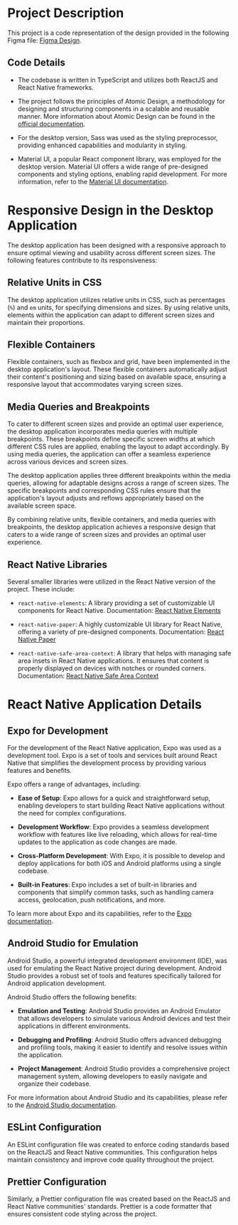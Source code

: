 # Project Description

This project is a code representation of the design provided in the following Figma file: [Figma Design]([link-to-figma-file](https://www.figma.com/file/lLiQIC8pJOOICR5RWDktOz/ITFOLKS-Devlopment?type=design&node-id=0-1)).

## Code Details

- The codebase is written in TypeScript and utilizes both ReactJS and React Native frameworks.

- The project follows the principles of Atomic Design, a methodology for designing and structuring components in a scalable and reusable manner. More information about Atomic Design can be found in the [official documentation](link-to-atomic-design-docs).

- For the desktop version, Sass was used as the styling preprocessor, providing enhanced capabilities and modularity in styling.

- Material UI, a popular React component library, was employed for the desktop version. Material UI offers a wide range of pre-designed components and styling options, enabling rapid development. For more information, refer to the [Material UI documentation](link-to-material-ui-docs).

# Responsive Design in the Desktop Application

The desktop application has been designed with a responsive approach to ensure optimal viewing and usability across different screen sizes. The following features contribute to its responsiveness:

## Relative Units in CSS

The desktop application utilizes relative units in CSS, such as percentages (`%`) and `em` units, for specifying dimensions and sizes. By using relative units, elements within the application can adapt to different screen sizes and maintain their proportions.

## Flexible Containers

Flexible containers, such as flexbox and grid, have been implemented in the desktop application's layout. These flexible containers automatically adjust their content's positioning and sizing based on available space, ensuring a responsive layout that accommodates varying screen sizes.

## Media Queries and Breakpoints

To cater to different screen sizes and provide an optimal user experience, the desktop application incorporates media queries with multiple breakpoints. These breakpoints define specific screen widths at which different CSS rules are applied, enabling the layout to adapt accordingly. By using media queries, the application can offer a seamless experience across various devices and screen sizes.

The desktop application applies three different breakpoints within the media queries, allowing for adaptable designs across a range of screen sizes. The specific breakpoints and corresponding CSS rules ensure that the application's layout adjusts and reflows appropriately based on the available screen space.

By combining relative units, flexible containers, and media queries with breakpoints, the desktop application achieves a responsive design that caters to a wide range of screen sizes and provides an optimal user experience.


## React Native Libraries

Several smaller libraries were utilized in the React Native version of the project. These include:

- `react-native-elements`: A library providing a set of customizable UI components for React Native. Documentation: [React Native Elements](link-to-react-native-elements-docs)

- `react-native-paper`: A highly customizable UI library for React Native, offering a variety of pre-designed components. Documentation: [React Native Paper](link-to-react-native-paper-docs)

- `react-native-safe-area-context`: A library that helps with managing safe area insets in React Native applications. It ensures that content is properly displayed on devices with notches or rounded corners. Documentation: [React Native Safe Area Context](link-to-react-native-safe-area-context-docs)

# React Native Application Details

## Expo for Development

For the development of the React Native application, Expo was used as a development tool. Expo is a set of tools and services built around React Native that simplifies the development process by providing various features and benefits.

Expo offers a range of advantages, including:

- **Ease of Setup**: Expo allows for a quick and straightforward setup, enabling developers to start building React Native applications without the need for complex configurations.

- **Development Workflow**: Expo provides a seamless development workflow with features like live reloading, which allows for real-time updates to the application as code changes are made.

- **Cross-Platform Development**: With Expo, it is possible to develop and deploy applications for both iOS and Android platforms using a single codebase.

- **Built-in Features**: Expo includes a set of built-in libraries and components that simplify common tasks, such as handling camera access, geolocation, push notifications, and more.

To learn more about Expo and its capabilities, refer to the [Expo documentation](https://docs.expo.dev/).

## Android Studio for Emulation

Android Studio, a powerful integrated development environment (IDE), was used for emulating the React Native project during development. Android Studio provides a robust set of tools and features specifically tailored for Android application development.

Android Studio offers the following benefits:

- **Emulation and Testing**: Android Studio provides an Android Emulator that allows developers to simulate various Android devices and test their applications in different environments.

- **Debugging and Profiling**: Android Studio offers advanced debugging and profiling tools, making it easier to identify and resolve issues within the application.

- **Project Management**: Android Studio provides a comprehensive project management system, allowing developers to easily navigate and organize their codebase.

For more information about Android Studio and its capabilities, please refer to the [Android Studio documentation](https://developer.android.com/studio).

## ESLint Configuration

An ESLint configuration file was created to enforce coding standards based on the ReactJS and React Native communities. This configuration helps maintain consistency and improve code quality throughout the project.

## Prettier Configuration

Similarly, a Prettier configuration file was created based on the ReactJS and React Native communities' standards. Prettier is a code formatter that ensures consistent code styling across the project.
